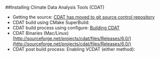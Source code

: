 ##Installing Climate Data Analysis Tools (CDAT)

* Getting the source: [CDAT has moved to git source control repository](https://github.com/UV-CDAT/uvcdat/wiki/CDAT-has-moved-to-git-source-control-repository) 
* CDAT build using CMake SuperBuild: []()
* CDAT build process using  configure: [Building CDAT](https://github.com/UV-CDAT/uvcdat/wiki/Building-CDAT)
* CDAT Binaries (Mac/Linux) [http://sourceforge.net/projects/cdat/files/Releases/6.0/](http://sourceforge.net/projects/cdat/files/Releases/6.0/)
* CDAT post build process: Enabling VCDAT (either method): []()

